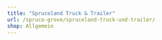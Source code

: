 ```yaml
---
title: "Spruceland Truck & Trailer"
url: /spruce-grove/spruceland-truck-und-trailer/
shop: Allgemein
---
```

